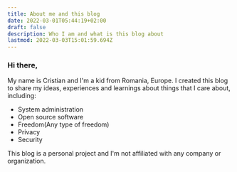 ```yaml
---
title: About me and this blog
date: 2022-03-01T05:44:19+02:00
draft: false
description: Who I am and what is this blog about
lastmod: 2022-03-03T15:01:59.694Z
---
```


### Hi there,

My name is Cristian and I'm a kid from Romania, Europe. I created this blog to share my ideas, experiences and learnings about things that I care about, including:

- System administration
- Open source software
- Freedom(Any type of freedom)
- Privacy
- Security

This blog is a personal project and I'm not affiliated with any company or organization.
